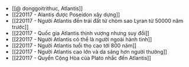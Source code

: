 - [[@ donggoitrithuc, Atlantis]]
- [[220117 - Alantis được Poseidon xây dựng]]
- [[220117 - Người Atlantis đến trái đất từ chòm sao Lyran từ 50000 năm trước]]
- [[220117 - Quốc gia Atlantis thịnh vượng nhưng suy đồi]]
- [[220117 - Người Atlantis có thể là người ngoài hành tinh]]
- [[220117 - Người Atlantis tuổi thọ cao tới 800 năm]]
- [[220117 - Người Atlantis cao lớn và da sáng hơn người thường]]
- [[220117 - Quyển Cộng Hòa của Plato nhắc đến Atlantis]]
